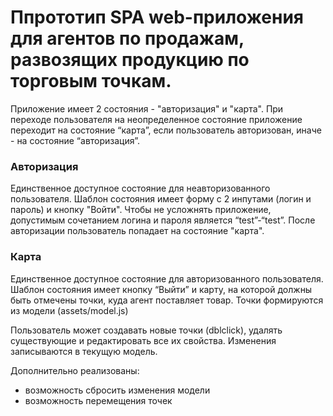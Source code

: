 # Ппрототип SPA web-приложения для агентов по продажам, развозящих продукцию по торговым точкам.

Приложение имеет 2 состояния - "авторизация" и "карта". При переходе пользователя на неопределенное состояние приложение переходит на состояние “карта”, если пользователь авторизован, иначе - на состояние “авторизация”.

### Авторизация
Единственное доступное состояние для неавторизованного пользователя. Шаблон состояния имеет форму с 2 инпутами (логин и пароль) и кнопку "Войти". Чтобы не усложнять приложение, допустимым сочетанием логина и пароля является “test”-“test”. После авторизации пользователь попадает на состояние "карта".

### Карта
Единственное доступное состояние для авторизованного пользователя. Шаблон состояния имеет кнопку “Выйти” и карту, на которой должны быть отмечены точки, куда агент поставляет товар. Точки формируются из модели (assets/model.js)

Пользователь может создавать новые точки (dblclick), удалять существующие и редактировать все их свойства. Изменения записываются в текущую модель.

Дополнительно реализованы:
- возможность сбросить изменения модели
- возможность перемещения точек 
